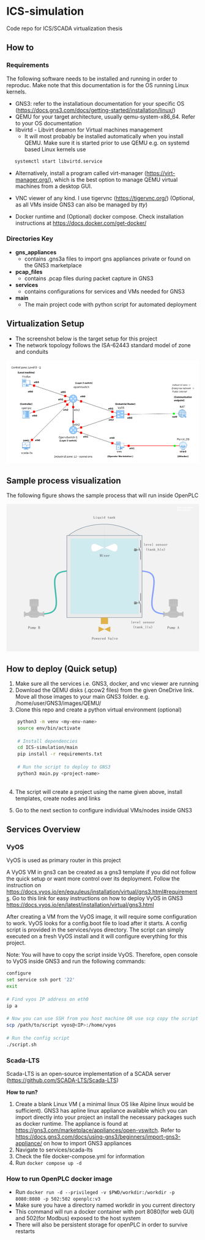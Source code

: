 # ICS-simulation
Code repo for ICS/SCADA virtualization thesis 

## How to
### Requirements
The following software needs to be installed and running in order to reproduc. Make note that this documentation is for the OS running Linux kernels.
- GNS3: refer to the installatioun documentation for your specific OS (https://docs.gns3.com/docs/getting-started/installation/linux/)
- QEMU for your target architecture, usually qemu-system-x86_64. Refer to your OS documentation
- libvirtd - Libvirt deamon for Virtual machines management
  - It will most probably be installed automatically when you install QEMU. Make sure it is started prior to use QEMU e.g. on systemd based Linux kernels use 
 ```bash
    systemctl start libvirtd.service
 ```
  - Alternatively, install a program called virt-manager (https://virt-manager.org/), which is the best option to manage QEMU virtual machines from a desktop GUI.

- VNC viewer of any kind. I use tigervnc (https://tigervnc.org/) (Optional, as
    all VMs inside GNS3 can also be managed by _tty_)
- Docker runtime and (Optional) docker compose. Check installation instructions at https://docs.docker.com/get-docker/

### Directories Key
- __gns_appliances__
  + contains .gns3a files to import gns appliances private or found on the GNS3 marketplace
- __pcap_files__
  + contains .pcap files during packet capture in GNS3
- __services__
  + contains configurations for services and VMs needed for GNS3
- __main__  
  + The main project code with python script for automated deployment

## Virtualization Setup
- The screenshot below is the target setup for this project 
- The network topology follows the ISA-62443 standard model of zone and conduits

<img src="/screenshots/ics_mod4.png" alt="Alt text" >


## Sample process visualization
The following figure shows the sample process that will run inside OpenPLC 

<img src="/screenshots/process_visual.jpg" alt="Alt text" width="512" 
     height="384" >


## How to deploy (Quick setup)
1. Make sure all the services i.e. GNS3, docker, and vnc viewer are running
2. Download the QEMU disks (.qcow2 files) from the given OneDrive link. Move all
   those images to your main GNS3 folder. e.g. /home/user/GNS3/images/QEMU/
3. Clone this repo and create a python virtual environment (optional)
```sh
    python3 -m venv <my-env-name>
    source env/bin/activate

    # Install dependencies
    cd ICS-simulation/main
    pip install -r requirements.txt

    # Run the script to deploy to GNS3
    python3 main.py <project-name>
    
```
4. The script will create a project using the name given above, install
   templates, create nodes and links

5. Go to the next section to configure individual VMs/nodes inside GNS3


## Services Overview
### VyOS
VyOS is used as primary router in this project

A VyOS VM in gns3 can be created as a gns3 template if you did not follow the quick setup or want more control over its deployment. Follow the instruction on https://docs.vyos.io/en/equuleus/installation/virtual/gns3.html#requirements. Go to this link for easy instructions on how to deploy VyOS in GNS3 https://docs.vyos.io/en/latest/installation/virtual/gns3.html

After creating a VM from the VyOS image, it will require some configuration to work. VyOS looks for a config.boot file to load after it starts. 
A config script is provided in the services/vyos directory. The script can simply executed on a fresh VyOS install and it will configure everything for this project. 

Note: You will have to copy the script inside VyOS. Therefore, open console to
VyOS inside GNS3 and run the following commands:

```sh
configure
set service ssh port '22'
exit

# Find vyos IP address on eth0
ip a

# Now you can use SSH from you host machine OR use scp copy the script
scp /path/to/script vyos@<IP>:/home/vyos

# Run the config script
./script.sh

```


### Scada-LTS
Scada-LTS is an open-source implementation of a SCADA server (https://github.com/SCADA-LTS/Scada-LTS)

__How to run?__
1. Create a blank Linux VM ( a minimal linux OS like Alpine linux would be sufficient). GNS3 has apline linux appliance available which you can import directly into your project an install the necessary packages such as docker runtime. The appliance is found at https://gns3.com/marketplace/appliances/open-vswitch. Refer to https://docs.gns3.com/docs/using-gns3/beginners/import-gns3-appliance/ on how to import GNS3 appliances
2. Navigate to services/scada-lts
3. Check the file docker-compose.yml for information
4. Run `docker compose up -d`

### How to run OpenPLC docker image
- Run `docker run -d --privileged -v $PWD/workdir:/workdir -p 8080:8080 -p 502:502 openplc:v3`
- Make sure you have a directory named workdir in you current directory
- This command will run a docker container with port 8080(for web GUI) and 502(for Modbus) exposed to the host system
- There will also be persistent storage for openPLC in order to survive restarts



